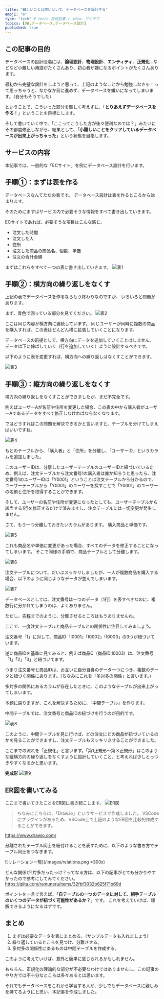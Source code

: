 ```yaml
---
title: "難しいことは置いといて、データベースを設計する"
emoji: "⚙️"
type: "tech" # tech: 技術記事 / idea: アイデア
topics: [DB,データベース,データベース設計]
published: true
---
```


## この記事の目的

データベースの設計段階には、**論理設計**、**物理設計**、**エンティティ**、**正規化**...などなど小難しい用語がたくさんあり、初心者が嫌になるポイントがたくさんあります。

最初から完璧な設計をしようと思って、上記のようなことから勉強しなきゃ！って思っちゃうと、なかなか前に進めず、データベースを嫌いになってしまいます。（自分もそうでした）

ということで、こういった部分を難しく考えずに、「**とりあえずデータベースを作る！**」ということを目標にします。

そして書いていく中で、「ここってこうした方が後々便利なのでは？」みたいにその都度修正しながら、結果として、「**小難しいことをクリアしているデータベースが出来上がっちゃった**」という状態を目指します。

## サービスの内容
本記事では、一般的な「ECサイト」を例にデータベース設計を行います。


## 手順①：まずは表を作る
データベースなんてただの表です。
データベース設計は表を作るところから始まります。

そのためにまずはサービス内で必要そうな情報をすべて書き出していきます。

ECサイトであれば、必要そうな項目はこんな感じ。
- 注文した時間
- 注文した人
- 住所
- 注文した商品の商品名、個数、単価
- 注文の合計金額


まずはこれらをすべて一つの表に書き出していきます。
![表1](/images/zenn_DB_1.png)


## 手順②：横方向の繰り返しをなくす

上記の表でデータベースを作るならもう終わりなのですが、
いろいろと問題があります。

まず、青色で囲っている部分を見てください。
![表2](/images/zenn_DB_2.png)

ここは同じ内容が横方向に連続しています。
同じユーザーが同時に複数の商品を購入すれば、この表はどんどん横に拡張していくことになります。

データベースの前提として、横方向にデータを追加していくことはしません。
データは下に伸ばしていく（行を追加していく）ように設計するべきです。

以下のように表を変更すれば、横方向への繰り返しはなくすことができます。

![表3](/images/zenn_DB_3.png)


## 手順③：縦方向の繰り返しをなくす

横方向の繰り返しをなくすことができましたが、まだ不完全です。

例えばユーザーAが名前や住所を変更した場合、この表の中から購入者がユーザーAであるデータをすべて修正しなければならなくなります。

ではどうすればこの問題を解決できるかと言いますと、テーブルを分けてしまえばいいですね。

![表4](/images/zenn_DB_4.png)

もとのテーブルから、「購入者」と「住所」を分離し、「ユーザーID」というカラムを追加しました。

このユーザーIDは、分離したユーザーテーブルのユーザーIDと紐づいているため、例えば、注文テーブルから注文番号1の購入者は誰か知ろうと思ったら、注文番号1のユーザーIDは「Y0001」ということは注文テーブルから分かるので、ユーザーテーブルから「Y0001」のユーザーを探すことで「Y0001」のユーザーの名前と住所を取得することができます。


そして、ユーザーの名前や住所が変更になったとしても、ユーザーテーブルから該当する1行を修正するだけで済みますし、注文テーブルには一切変更が発生しません。


さて、もう一つ分離しておきたいカラムがあります。
購入商品と単価です。

![表5](/images/zenn_DB_5.png)


これも商品名や単価に変更があった場合、すべてのデータを修正することになってしまいます。
そこで同様の手順で、商品テーブルとして分離します。

![表6](/images/zenn_DB_6.png)


注文テーブルについて、だいぶスッキリしましたが、一人が複数商品を購入する場合、以下のように同じようなデータが並んでしまいます。

![表7](/images/zenn_DB_7.png)

データベースとしては、注文番号は一つのデータ（1行）を表すべきなのに、複数行に分かれてしまうのは、よくありません。

ただし、先程までのように、分離させるところはもうありませんね。


ここで、一度注文テーブルと商品テーブルとの関係性に注目してみましょう。

注文番号「1」に対して、商品ID「I0001」「I0002」「I0003」の3つが紐づいています。

逆に商品IDを基準に見てみると、例えば商品C（商品ID:I0003）は、注文番号「1」「2」「3」と紐づいてます。

つまり注文番号と商品IDは、お互いに自分自身のデータ一つにつき、複数のデータと紐づく関係にあります。（ちなみにこれを「多対多の関係」と言います。）

多対多の関係にあるカラムが存在したときに、このようなテーブルが出来上がってしまいます。

本題に戻りますが、これを解決するために、「中間テーブル」を作ります。

中間テーブルでは、注文番号と商品IDの紐づけを行うのが目的です。

![表8](/images/zenn_DB_8.png)


このように、中間テーブルを見に行けば、どの注文にどの商品が紐づいているのかを見ることができますし、注文テーブルもスッキリさせることができました。

ここまでの流れを「正規化」と言います。「第1正規形〜第３正規形」はこのような縦横方向の繰り返しをなくすように設計していくこと、と考えれば少しとっつきやすくなるかと思います。

**完成形**
![表9](/images/zenn_DB_9.png)

## ER図を書いてみる

ここまで書いてきたことをER図に書き起こします。
![ER図](/images/zenn_DB_er.png)

> ちなみにこちらは、「Draw.io」というサービスで作成しました。
VSCodeにプラグインがあるため、VSCode上で上記のようなER図を比較的作成することができます。

https://www.drawio.com/

分離されたテーブル同士を紐付けることを表すために、以下のような書き方でテーブル同士をつなぎます。

![リレーション一覧](/images/relations.png =300x)

どんな関係が1対多だったっけ？ってなる方は、以下の記事がとても分かりやすかったので参考にしてみてください。
https://qiita.com/ramuneru/items/32fbf3032b625f71b69d


ポイントを一言で言えば、「**自テーブルの一つのデータに対して、相手テーブルのいくつのデータが紐づく可能性があるか？**」です。
これを考えていけば、理解できるようになるはずです。


## まとめ

1. まずは必要なデータを表にまとめる。（サンプルデータも入れましょう）
2. 繰り返しているところを見つけ、分離させる。
3. 多対多の関係性にあるものは中間テーブルを作成する。

このように考えていけば、意外と簡単に感じられるかもしれません。

もちろん、正規化の理論的な部分が不必要なわけではありませんし、この記事のやり方では不十分なところは多々あるとは思います。

それでもデータベースをこれから学習する人が、少しでもデータベースに親しみを持てるようにと思い、本記事を作成しました。
